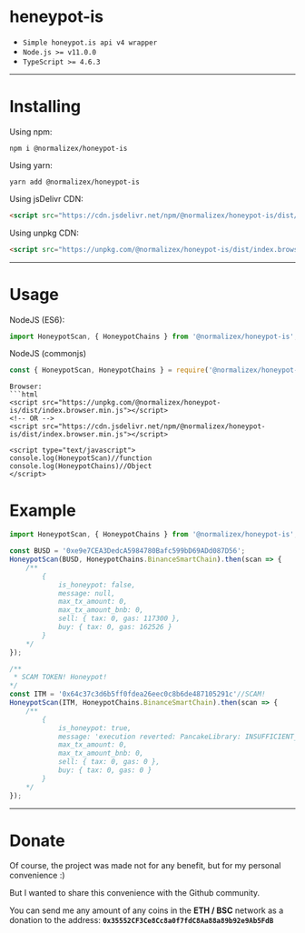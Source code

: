 # heneypot-is

* `Simple honeypot.is api v4 wrapper`
* `Node.js >= v11.0.0`
* `TypeScript >= 4.6.3`
***
# Installing
Using npm:
```console
npm i @normalizex/honeypot-is
```
Using yarn:
```console
yarn add @normalizex/honeypot-is
```
Using jsDelivr CDN:
```html
<script src="https://cdn.jsdelivr.net/npm/@normalizex/honeypot-is/dist/index.browser.min.js"></script>
```
Using unpkg CDN:
```html
<script src="https://unpkg.com/@normalizex/honeypot-is/dist/index.browser.min.js"></script>
```
***
# Usage
NodeJS (ES6):
```js
import HoneypotScan, { HoneypotChains } from '@normalizex/honeypot-is';
```
NodeJS (commonjs)
```js
const { HoneypotScan, HoneypotChains } = require('@normalizex/honeypot-is');
```
```
Browser:
```html
<script src="https://unpkg.com/@normalizex/honeypot-is/dist/index.browser.min.js"></script>
<!-- OR -->
<script src="https://cdn.jsdelivr.net/npm/@normalizex/honeypot-is/dist/index.browser.min.js"></script>

<script type="text/javascript">
console.log(HoneypotScan)//function
console.log(HoneypotChains)//Object
</script>
```
# Example
```js
import HoneypotScan, { HoneypotChains } from '@normalizex/honeypot-is';

const BUSD = '0xe9e7CEA3DedcA5984780Bafc599bD69ADd087D56';
HoneypotScan(BUSD, HoneypotChains.BinanceSmartChain).then(scan => {
	/**
		{
			is_honeypot: false,
			message: null,
			max_tx_amount: 0,
			max_tx_amount_bnb: 0,
			sell: { tax: 0, gas: 117300 },
			buy: { tax: 0, gas: 162526 }
		} 
	*/
});

/**
 * SCAM TOKEN! Honeypot!
*/
const ITM = '0x64c37c3d6b5ff0fdea26eec0c8b6de487105291c'//SCAM!
HoneypotScan(ITM, HoneypotChains.BinanceSmartChain).then(scan => {
	/**
		{
			is_honeypot: true,
			message: 'execution reverted: PancakeLibrary: INSUFFICIENT_INPUT_AMOUNT',
			max_tx_amount: 0,
			max_tx_amount_bnb: 0,
			sell: { tax: 0, gas: 0 },
			buy: { tax: 0, gas: 0 }
		}
	*/
});
```
***
# Donate
Of course, the project was made not for any benefit, but for my personal convenience :)

But I wanted to share this convenience with the Github community.

You can send me any amount of any coins in the **ETH / BSC** network as a donation to the address: **`0x35552CF3Ce8Cc8a0f7fdC8Aa88a89b92e9Ab5FdB`**
